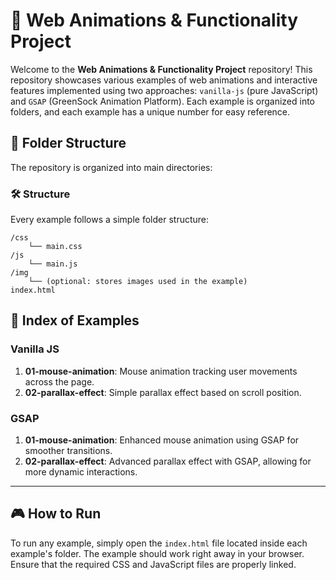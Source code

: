 # 🌟 Web Animations & Functionality Project

Welcome to the **Web Animations & Functionality Project** repository! This repository showcases various examples of web animations and interactive features implemented using two approaches: `vanilla-js` (pure JavaScript) and `GSAP` (GreenSock Animation Platform). Each example is organized into folders, and each example has a unique number for easy reference.

## 📂 Folder Structure

The repository is organized into main directories:


### 🛠️ Structure

Every example follows a simple folder structure:

```
/css
    └── main.css
/js
    └── main.js
/img
    └── (optional: stores images used in the example)
index.html
```

## 📑 Index of Examples

### Vanilla JS

1. **01-mouse-animation**: Mouse animation tracking user movements across the page.
2. **02-parallax-effect**: Simple parallax effect based on scroll position.

### GSAP

1. **01-mouse-animation**: Enhanced mouse animation using GSAP for smoother transitions.
2. **02-parallax-effect**: Advanced parallax effect with GSAP, allowing for more dynamic interactions.

---

## 🎮 How to Run

To run any example, simply open the `index.html` file located inside each example's folder. The example should work right away in your browser. Ensure that the required CSS and JavaScript files are properly linked.
